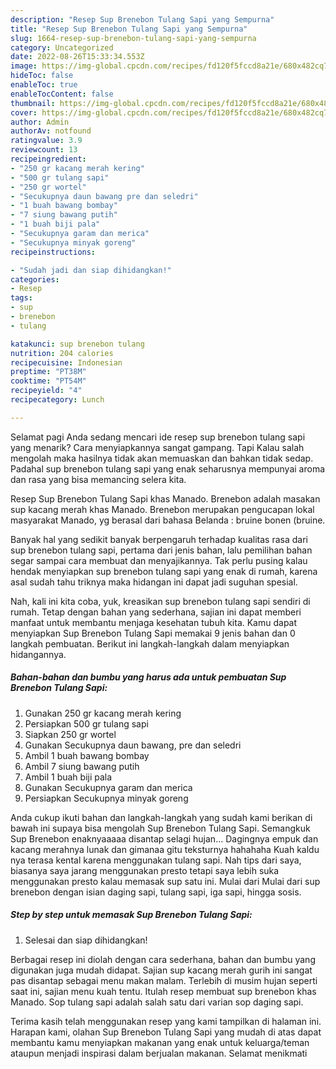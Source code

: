 ```yaml
---
description: "Resep Sup Brenebon Tulang Sapi yang Sempurna"
title: "Resep Sup Brenebon Tulang Sapi yang Sempurna"
slug: 1664-resep-sup-brenebon-tulang-sapi-yang-sempurna
category: Uncategorized
date: 2022-08-26T15:33:34.553Z
image: https://img-global.cpcdn.com/recipes/fd120f5fccd8a21e/680x482cq70/sup-brenebon-tulang-sapi-foto-resep-utama.jpg
hideToc: false
enableToc: true
enableTocContent: false
thumbnail: https://img-global.cpcdn.com/recipes/fd120f5fccd8a21e/680x482cq70/sup-brenebon-tulang-sapi-foto-resep-utama.jpg
cover: https://img-global.cpcdn.com/recipes/fd120f5fccd8a21e/680x482cq70/sup-brenebon-tulang-sapi-foto-resep-utama.jpg
author: Admin
authorAv: notfound
ratingvalue: 3.9
reviewcount: 13
recipeingredient:
- "250 gr kacang merah kering"
- "500 gr tulang sapi"
- "250 gr wortel"
- "Secukupnya daun bawang pre dan seledri"
- "1 buah bawang bombay"
- "7 siung bawang putih"
- "1 buah biji pala"
- "Secukupnya garam dan merica"
- "Secukupnya minyak goreng"
recipeinstructions:

- "Sudah jadi dan siap dihidangkan!"
categories:
- Resep
tags:
- sup
- brenebon
- tulang

katakunci: sup brenebon tulang 
nutrition: 204 calories
recipecuisine: Indonesian
preptime: "PT38M"
cooktime: "PT54M"
recipeyield: "4"
recipecategory: Lunch

---
```



Selamat pagi Anda sedang mencari ide resep sup brenebon tulang sapi yang menarik? Cara menyiapkannya sangat gampang. Tapi Kalau salah mengolah maka hasilnya tidak akan memuaskan dan bahkan tidak sedap. Padahal sup brenebon tulang sapi yang enak seharusnya mempunyai aroma dan rasa yang bisa memancing selera kita.


Resep Sup Brenebon Tulang Sapi khas Manado. Brenebon adalah masakan sup kacang merah khas Manado. Brenebon merupakan pengucapan lokal masyarakat Manado, yg berasal dari bahasa Belanda : bruine bonen (bruine.

Banyak hal yang sedikit banyak berpengaruh terhadap kualitas rasa dari sup brenebon tulang sapi, pertama dari jenis bahan, lalu pemilihan bahan segar sampai cara membuat dan menyajikannya. Tak perlu pusing kalau hendak menyiapkan sup brenebon tulang sapi yang enak di rumah, karena asal sudah tahu triknya maka hidangan ini dapat jadi suguhan spesial.


Nah, kali ini kita coba, yuk, kreasikan sup brenebon tulang sapi sendiri di rumah. Tetap dengan bahan yang sederhana, sajian ini dapat memberi manfaat untuk membantu menjaga kesehatan tubuh kita. Kamu dapat menyiapkan Sup Brenebon Tulang Sapi memakai 9 jenis bahan dan 0 langkah pembuatan. Berikut ini langkah-langkah dalam menyiapkan hidangannya.

<!--inarticleads1-->

##### Bahan-bahan dan bumbu yang harus ada untuk pembuatan Sup Brenebon Tulang Sapi:

1. Gunakan 250 gr kacang merah kering
1. Persiapkan 500 gr tulang sapi
1. Siapkan 250 gr wortel
1. Gunakan Secukupnya daun bawang, pre dan seledri
1. Ambil 1 buah bawang bombay
1. Ambil 7 siung bawang putih
1. Ambil 1 buah biji pala
1. Gunakan Secukupnya garam dan merica
1. Persiapkan Secukupnya minyak goreng


Anda cukup ikuti bahan dan langkah-langkah yang sudah kami berikan di bawah ini supaya bisa mengolah Sup Brenebon Tulang Sapi. Semangkuk Sup Brenebon enaknyaaaaa disantap selagi hujan… Dagingnya empuk dan kacang merahnya lunak dan gimanaa gitu teksturnya hahahaha Kuah kaldu nya terasa kental karena menggunakan tulang sapi. Nah tips dari saya, biasanya saya jarang menggunakan presto tetapi saya lebih suka menggunakan presto kalau memasak sup satu ini. Mulai dari Mulai dari sup brenebon dengan isian daging sapi, tulang sapi, iga sapi, hingga sosis. 

<!--inarticleads2-->

##### Step by step untuk memasak Sup Brenebon Tulang Sapi:


1. Selesai dan siap dihidangkan!

Berbagai resep ini diolah dengan cara sederhana, bahan dan bumbu yang digunakan juga mudah didapat. Sajian sup kacang merah gurih ini sangat pas disantap sebagai menu makan malam. Terlebih di musim hujan seperti saat ini, sajian menu kuah tentu. Itulah resep membuat sup brenebon khas Manado. Sop tulang sapi adalah salah satu dari varian sop daging sapi. 

Terima kasih telah menggunakan resep yang kami tampilkan di halaman ini. Harapan kami, olahan Sup Brenebon Tulang Sapi yang mudah di atas dapat membantu kamu menyiapkan makanan yang enak untuk keluarga/teman ataupun menjadi inspirasi dalam berjualan makanan. Selamat menikmati
